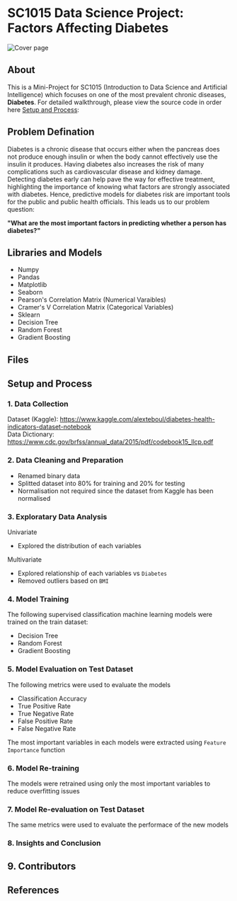 # SC1015 Data Science Project: Factors Affecting Diabetes

![Cover page](https://user-images.githubusercontent.com/104262490/164896985-715b7df6-a1da-4f61-86e4-5b50d9f3d8c6.png)

## About
This is a Mini-Project for SC1015 (Introduction to Data Science and Artificial Intelligence) which focuses on one of the most prevalent chronic diseases, **Diabetes**. For detailed walkthrough, please view the source code in order here [Setup and Process](#setup-and-process):

## Problem Defination
Diabetes is a chronic disease that occurs either when the pancreas does not produce enough insulin or when the body cannot effectively use the insulin it produces. Having diabetes also increases the risk of many complications such as cardiovascular disease and kidney damage. Detecting diabetes early can help pave the way for effective treatment, highlighting the importance of knowing what factors are strongly associated with diabetes. Hence, predictive models for diabetes risk are important tools for the public and public health officials. This leads us to our problem question: 

**"What are the most important factors in predicting whether a person has diabetes?"**
## Libraries and Models
- Numpy
- Pandas
- Matplotlib
- Seaborn
- Pearson's Correlation Matrix (Numerical Varaibles)
- Cramer's V Correlation Matrix (Categorical Variables)
- Sklearn
- Decision Tree
- Random Forest
- Gradient Boosting
## Files
## Setup and Process
### 1. Data Collection
Dataset (Kaggle): https://www.kaggle.com/alexteboul/diabetes-health-indicators-dataset-notebook  
Data Dictionary: https://www.cdc.gov/brfss/annual_data/2015/pdf/codebook15_llcp.pdf
### 2. Data Cleaning and Preparation
- Renamed binary data
- Splitted dataset into 80% for training and 20% for testing
- Normalisation not required since the dataset from Kaggle has been normalised
### 3. Exploratary Data Analysis
Univariate  
- Explored the distribution of each variables  

Multivariate  
- Explored relationship of each variables vs `Diabetes`
- Removed outliers based on `BMI`
### 4. Model Training
The following supervised classification machine learning models were trained on the train dataset:
- Decision Tree
- Random Forest
- Gradient Boosting
### 5. Model Evaluation on Test Dataset
The following metrics were used to evaluate the models
- Classification Accuracy
- True Positive Rate
- True Negative Rate
- False Positive Rate
- False Negative Rate  

The most important variables in each models were extracted using `Feature Importance` function
### 6. Model Re-training
The models were retrained using only the most important variables to reduce overfitting issues
### 7. Model Re-evaluation on Test Dataset
The same metrics were used to evaluate the performace of the new models
### 8. Insights and Conclusion

## 9. Contributors


## References
